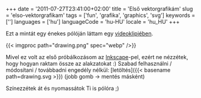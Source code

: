 +++
date = '2011-07-27T23:41:00+02:00'
title = 'Első vektorgrafikám'
slug = 'elso-vektorgrafikam'
tags = ['fun', 'grafika', 'graphics', 'svg']
keywords = ['']
languages = ['hu']
languageCode = 'hu-HU'
locale = 'hu_HU'
+++

Ezt a mintát egy énekes pólóján láttam egy [videoklipjében](http://youtu.be/EkHTsc9PU2A).

{{< imgproc path="drawing.png" spec="webp" />}}

Mivel ez volt az első próbálkozásom az [Inkscape](http://inkscape.org/)-pel, ezért ne nézzétek, hogy hogyan raktam össze az alakzatokat :)
Szabad felhasználni / módosítani / továbbadni engedély nélkül: [letöltés]({{< basename path=drawing.svg >}}) (jobb gomb -> mentés másként)

Színezzétek át és nyomassátok Ti is pólóra ;)
